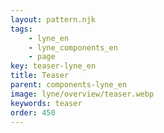```yaml
---
layout: pattern.njk
tags: 
    - lyne_en
    - lyne_components_en
    - page
key: teaser-lyne_en
title: Teaser
parent: components-lyne_en
image: lyne/overview/teaser.webp
keywords: teaser
order: 450
---
```

